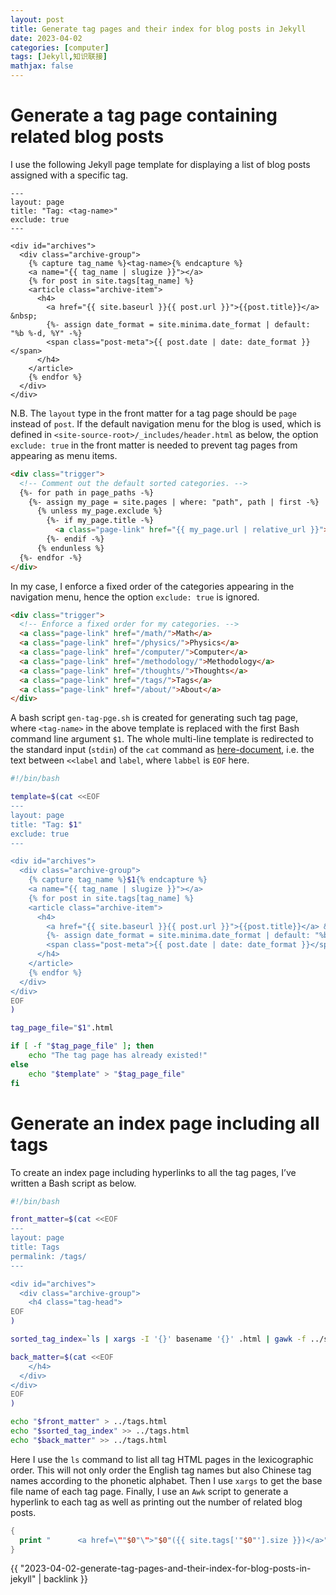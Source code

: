 ```yaml
---
layout: post
title: Generate tag pages and their index for blog posts in Jekyll
date: 2023-04-02
categories: [computer]
tags: [Jekyll,知识联接]
mathjax: false
---
```


# Generate a tag page containing related blog posts

I use the following Jekyll page template for displaying a list of blog posts assigned with a specific tag.

```text
---
layout: page
title: "Tag: <tag-name>"
exclude: true
---

<div id="archives">
  <div class="archive-group">
    {% capture tag_name %}<tag-name>{% endcapture %}
    <a name="{{ tag_name | slugize }}"></a>
    {% for post in site.tags[tag_name] %}
    <article class="archive-item">
      <h4>
        <a href="{{ site.baseurl }}{{ post.url }}">{{post.title}}</a> &nbsp; 
        {%- assign date_format = site.minima.date_format | default: "%b %-d, %Y" -%}
        <span class="post-meta">{{ post.date | date: date_format }}</span>
      </h4>
    </article>
    {% endfor %}
  </div>
</div>
```

N.B. The `layout` type in the front matter for a tag page should be `page` instead of `post`. If the default navigation menu for the blog is used, which is defined in `<site-source-root>/_includes/header.html` as below, the option `exclude: true` in the front matter is needed to prevent tag pages from appearing as menu items.

```html
<div class="trigger">
  <!-- Comment out the default sorted categories. -->
  {%- for path in page_paths -%}
    {%- assign my_page = site.pages | where: "path", path | first -%}
      {% unless my_page.exclude %}
        {%- if my_page.title -%}
          <a class="page-link" href="{{ my_page.url | relative_url }}">{{ my_page.title | escape }}</a>
        {%- endif -%}
      {% endunless %}
  {%- endfor -%}
</div>
```

In my case, I enforce a fixed order of the categories appearing in the navigation menu, hence the option `exclude: true` is ignored.

```html
<div class="trigger">
  <!-- Enforce a fixed order for my categories. -->
  <a class="page-link" href="/math/">Math</a>
  <a class="page-link" href="/physics/">Physics</a>
  <a class="page-link" href="/computer/">Computer</a>
  <a class="page-link" href="/methodology/">Methodology</a>
  <a class="page-link" href="/thoughts/">Thoughts</a>
  <a class="page-link" href="/tags/">Tags</a>
  <a class="page-link" href="/about/">About</a>
</div>
```

A bash script `gen-tag-pge.sh` is created for generating such tag page, where `<tag-name>` in the above template is replaced with the first Bash command line argument `$1`. The whole multi-line template is redirected to the standard input (`stdin`) of the `cat` command as [here-document](https://en.wikipedia.org/wiki/Here_document), i.e. the text between `<<label` and `label`, where `labbel` is `EOF` here.

```bash
#!/bin/bash

template=$(cat <<EOF
---
layout: page
title: "Tag: $1"
exclude: true
---

<div id="archives">
  <div class="archive-group">
    {% capture tag_name %}$1{% endcapture %}
    <a name="{{ tag_name | slugize }}"></a>
    {% for post in site.tags[tag_name] %}
    <article class="archive-item">
      <h4>
        <a href="{{ site.baseurl }}{{ post.url }}">{{post.title}}</a> &nbsp; 
        {%- assign date_format = site.minima.date_format | default: "%b %-d, %Y" -%}
        <span class="post-meta">{{ post.date | date: date_format }}</span>
      </h4>
    </article>
    {% endfor %}
  </div>
</div>
EOF
)

tag_page_file="$1".html

if [ -f "$tag_page_file" ]; then
    echo "The tag page has already existed!"
else
    echo "$template" > "$tag_page_file"
fi
```

# Generate an index page including all tags

To create an index page including hyperlinks to all the tag pages, I&rsquo;ve written a Bash script as below.

```bash
#!/bin/bash

front_matter=$(cat <<EOF
---
layout: page
title: Tags
permalink: /tags/
---

<div id="archives">
  <div class="archive-group">
    <h4 class="tag-head">
EOF
)

sorted_tag_index=`ls | xargs -I '{}' basename '{}' .html | gawk -f ../scripts/gen-tag-link.awk`

back_matter=$(cat <<EOF
    </h4>
  </div>
</div>
EOF
)

echo "$front_matter" > ../tags.html
echo "$sorted_tag_index" >> ../tags.html
echo "$back_matter" >> ../tags.html
```

Here I use the `ls` command to list all tag HTML pages in the lexicographic order. This will not only order the English tag names but also Chinese tag names according to the phonetic alphabet. Then I use `xargs` to get the base file name of each tag page. Finally, I use an `Awk` script to generate a hyperlink to each tag as well as printing out the number of related blog posts.

```awk
{
  print "      <a href=\""$0"\">"$0"({{ site.tags['"$0"'].size }})</a>"
}
```

{{ "2023-04-02-generate-tag-pages-and-their-index-for-blog-posts-in-jekyll" | backlink }}
